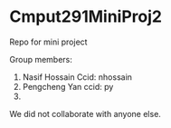 # Cmput291MiniProj2
Repo for mini project

Group members:
1) Nasif Hossain Ccid: nhossain
2) Pengcheng Yan ccid: py
3)


We did not collaborate with anyone else.
